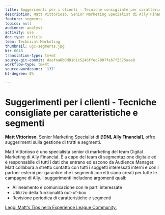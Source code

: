 ```yaml
---
title: Suggerimenti per i clienti - Tecniche consigliate per caratteristiche e segmenti
description: Matt Vittorioso, Senior Marketing Specialist di Ally Financial, offre consigli sulla gestione di tratti e segmenti.
feature: segments
topics: null
audience: analyst
activity: use
doc-type: article
team: Technical Marketing
thumbnail: ugc-segments.jpg
kt: 6048
translation-type: tm+mt
source-git-commit: daefaa6b0d81d1c5246ffec7897feb7f2375aee8
workflow-type: tm+mt
source-wordcount: '137'
ht-degree: 0%

---
```



# Suggerimenti per i clienti - Tecniche consigliate per caratteristiche e segmenti

**Matt Vittorioso**, Senior Marketing Specialist di **[!DNL Ally Financial]**, offre suggerimenti sulla gestione di tratti e segmenti.

Matt Vittorioso è uno specialista senior di marketing del team Digital Marketing di Ally Financial. È a capo del team di segmentazione digitale ed è responsabile di tutti i dati che entrano ed escono da Audience Manager. Matt collabora a stretto contatto con tutti i soggetti interessati interni e con i partner esterni per garantire che i segmenti corretti siano creati per tutte le campagne di Ally. I suggerimenti includono argomenti quali:

* Allineamento e comunicazione con le parti interessate
* Utilizzo della funzionalità out-of-box
* Revisione periodica di caratteristiche e segmenti

[Leggi Matt&#39;s Tips nella  Experience League Community.](https://experienceleaguecommunities.adobe.com/t5/adobe-audience-manager-blogs/traits-and-segments-best-practices/ba-p/367729)

